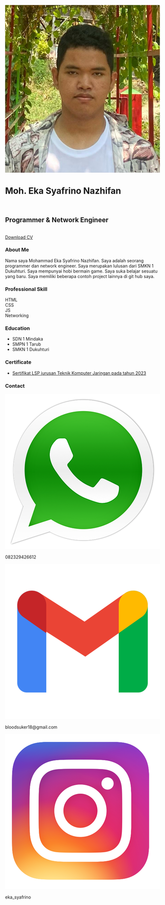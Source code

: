 <!DOCTYPE html>
<html lang="en">
<head>
    <meta charset="UTF-8">
    <meta name="viewport" content="width=device-width, initial-scale=1.0">
    <title>Document</title>
    <link rel="stylesheet" href="style.css">
</head>
<body>
    <div class="header">
        <div>
            <img class="image-header" src="/img/1.jpeg" alt="ini foto saya">
        </div>
        <div class="bagian-nama">
            <h1 class="nama">Moh. Eka Syafrino Nazhifan</h1>
            <br>
            <h2>Programmer & Network Engineer</h2>
            <br>
            <a class="download-cv" href="cv.pdf">Download CV</a>
        </div>
    </div>
    <div class="isi">
        <h3>About Me</h3>
        <section>
            <p>Nama saya Mohammad Eka Syafrino Nazhifan. Saya adalah seorang programmer dan network engineer.
                Saya merupakan lulusan dari SMKN 1 Dukuhturi. Saya mempunyai hobi bermain game. Saya suka belajar sesuatu yang baru. Saya memiliki beberapa contoh project lainnya di git hub saya.
            </p>
        </section>
        <h3>Professional Skill</h3>
        <div class="skill">
            <div>
                HTML
                <div class="skill-html"></div>
            </div>
            <div>
                CSS
                <div class="skill-css"></div>
            </div>
            <div>
                JS
                <div class="skill-js"></div>
            </div>
            <div>
                Networking
                <div class="skill-networking"></div>
            </div>   
        </div>
        <h3>Education</h3>
        <section>
            <ul>
                <li>SDN 1 Mindaka</li>
                <li>SMPN 1 Tarub</li>
                <li>SMKN 1 Dukuhturi</li>
            </ul>
        </section>
        <h3>Certificate</h3>
        <section>
            <ul>
                <li><a class="sertifikat" href="sertifikat.pdf">Sertifikat LSP jurusan Teknik Komputer Jaringan pada tahun 2023</a></li>
            </ul>
        </section>
        <h3>Contact</h3>
        <section class="contact">
            <img class="contact-icon" src="/img/wa.png" alt="gambar whatsApp">
            <p class="nomor">082329426612</p>
        </section>
        <section class="contact">
            <img class="contact-icon" src="/img/gmail.png" alt="gambar whatsApp">
            <p class="nomor">bloodsuker18@gmail.com</p>
        </section>
        <section class="contact">
            <img class="contact-icon" src="/img/ig.png" alt="gambar whatsApp">
            <p class="nomor">eka_syafrino</p>
        </section>
    </div>
</body>
</html>
